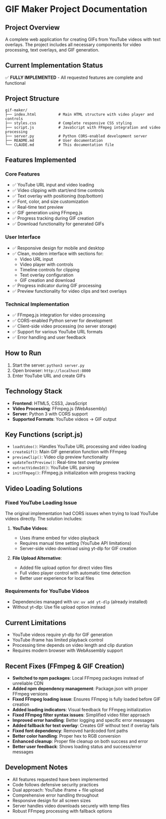 # GIF Maker Project Documentation

## Project Overview
A complete web application for creating GIFs from YouTube videos with text overlays. The project includes all necessary components for video processing, text overlays, and GIF generation.

## Current Implementation Status
✅ **FULLY IMPLEMENTED** - All requested features are complete and functional

## Project Structure
```
gif-maker/
├── index.html          # Main HTML structure with video player and controls
├── styles.css          # Complete responsive CSS styling
├── script.js           # JavaScript with FFmpeg integration and video processing
├── server.py           # Python CORS-enabled development server
├── README.md           # User documentation
└── CLAUDE.md           # This documentation file
```

## Features Implemented

### Core Features
- ✅ YouTube URL input and video loading
- ✅ Video clipping with start/end time controls
- ✅ Text overlay with positioning (top/bottom)
- ✅ Font, color, and size customization
- ✅ Real-time text preview
- ✅ GIF generation using FFmpeg.js
- ✅ Progress tracking during GIF creation
- ✅ Download functionality for generated GIFs

### User Interface
- ✅ Responsive design for mobile and desktop
- ✅ Clean, modern interface with sections for:
  - Video URL input
  - Video player with controls
  - Timeline controls for clipping
  - Text overlay configuration
  - GIF creation and download
- ✅ Progress indicator during GIF processing
- ✅ Preview functionality for video clips and text overlays

### Technical Implementation
- ✅ FFmpeg.js integration for video processing
- ✅ CORS-enabled Python server for development
- ✅ Client-side video processing (no server storage)
- ✅ Support for various YouTube URL formats
- ✅ Error handling and user feedback

## How to Run
1. Start the server: `python3 server.py`
2. Open browser: `http://localhost:8000`
3. Enter YouTube URL and create GIFs

## Technology Stack
- **Frontend**: HTML5, CSS3, JavaScript
- **Video Processing**: FFmpeg.js (WebAssembly)
- **Server**: Python 3 with CORS support
- **Supported Formats**: YouTube videos → GIF output

## Key Functions (script.js)
- `loadVideo()`: Handles YouTube URL processing and video loading
- `createGif()`: Main GIF generation function with FFmpeg
- `previewClip()`: Video clip preview functionality
- `updateTextPreview()`: Real-time text overlay preview
- `extractVideoId()`: YouTube URL parsing
- `initFFmpeg()`: FFmpeg.js initialization with progress tracking

## Video Loading Solutions

### Fixed YouTube Loading Issue
The original implementation had CORS issues when trying to load YouTube videos directly. The solution includes:

1. **YouTube Videos**: 
   - Uses iframe embed for video playback
   - Requires manual time setting (YouTube API limitations)
   - Server-side video download using yt-dlp for GIF creation

2. **File Upload Alternative**:
   - Added file upload option for direct video files
   - Full video player control with automatic time detection
   - Better user experience for local files

### Requirements for YouTube Videos
- Dependencies managed with uv: `uv add yt-dlp` (already installed)
- Without yt-dlp: Use file upload option instead

## Current Limitations
- YouTube videos require yt-dlp for GIF generation
- YouTube iframe has limited playback control
- Processing time depends on video length and clip duration
- Requires modern browser with WebAssembly support

## Recent Fixes (FFmpeg & GIF Creation)
- **Switched to npm packages**: Local FFmpeg packages instead of unreliable CDN
- **Added npm dependency management**: Package.json with proper FFmpeg versions
- **Fixed FFmpeg loading issue**: Ensures FFmpeg is fully loaded before GIF creation
- **Added loading indicators**: Visual feedback for FFmpeg initialization
- **Fixed FFmpeg filter syntax issues**: Simplified video filter approach
- **Improved error handling**: Better logging and specific error messages
- **Added fallback for text overlay**: Creates GIF without text if overlay fails
- **Fixed font dependency**: Removed hardcoded font paths
- **Better color handling**: Proper hex to RGB conversion
- **Enhanced cleanup**: Proper file cleanup on both success and error
- **Better user feedback**: Shows loading status and success/error messages

## Development Notes
- All features requested have been implemented
- Code follows defensive security practices
- Dual approach: YouTube iframe + file upload
- Comprehensive error handling throughout
- Responsive design for all screen sizes
- Server handles video downloads securely with temp files
- Robust FFmpeg processing with fallback options